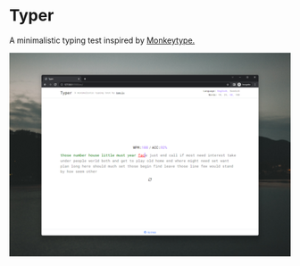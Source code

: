 # Typer
A minimalistic typing test inspired by [Monkeytype.](https://monkeytype.com/)

![Typer Application](https://github.com/tom-lv/Typer/blob/main/img/screenshot-1.png?raw=true)